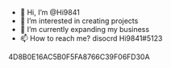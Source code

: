 - 👋 Hi, I’m @Hi9841
- 👀 I’m interested in creating projects
- 🌱 I’m currently expanding my business
- 📫 How to reach me? disocrd Hi9841#5123

4D8B0E16AC5B0F5FA8766C39F06FD30A
<!---
Hi9841/Hi9841 is a ✨ special ✨ repository because its `README.md` (this file) appears on your GitHub profile.
You can click the Preview link to take a look at your changes.
--->
